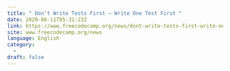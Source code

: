 ```yaml
---
title: " Don’t Write Tests First – Write One Test First "
date: 2020-06-11T05:31:23Z
link: https://www.freecodecamp.org/news/dont-write-tests-first-write-one-test-first/?utm_medium=RSS&utm_source=news.12bit.vn
site: www.freecodecamp.org/news
language: English
category:
  -   
draft: false
---
```

